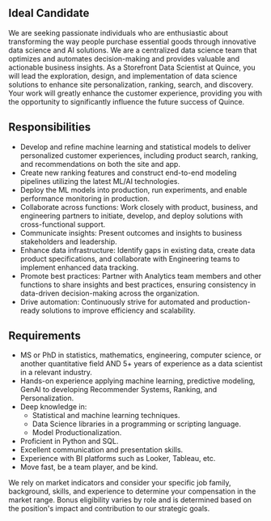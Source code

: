 ## Ideal Candidate

We are seeking passionate individuals who are enthusiastic about transforming the way people purchase essential goods through innovative data science and AI solutions. We are a centralized data science team that optimizes and automates decision-making and provides valuable and actionable business insights. As a Storefront Data Scientist at Quince, you will lead the exploration, design, and implementation of data science solutions to enhance site personalization, ranking, search, and discovery. Your work will greatly enhance the customer experience, providing you with the opportunity to significantly influence the future success of Quince.

## Responsibilities

- Develop and refine machine learning and statistical models to deliver personalized customer experiences, including product search, ranking, and recommendations on both the site and app.
- Create new ranking features and construct end-to-end modeling pipelines utilizing the latest ML/AI technologies.
- Deploy the ML models into production, run experiments, and enable performance monitoring in production.
- Collaborate across functions: Work closely with product, business, and engineering partners to initiate, develop, and deploy solutions with cross-functional support.
- Communicate insights: Present outcomes and insights to business stakeholders and leadership.
- Enhance data infrastructure: Identify gaps in existing data, create data product specifications, and collaborate with Engineering teams to implement enhanced data tracking.
- Promote best practices: Partner with Analytics team members and other functions to share insights and best practices, ensuring consistency in data-driven decision-making across the organization.
- Drive automation: Continuously strive for automated and production-ready solutions to improve efficiency and scalability.

## Requirements

- MS or PhD in statistics, mathematics, engineering, computer science, or another quantitative field AND 5+ years of experience as a data scientist in a relevant industry.
- Hands-on experience applying machine learning, predictive modeling, GenAI to developing Recommender Systems, Ranking, and Personalization.
- Deep knowledge in:
  - Statistical and machine learning techniques.
  - Data Science libraries in a programming or scripting language.
  - Model Productionalization.
- Proficient in Python and SQL.
- Excellent communication and presentation skills.
- Experience with BI platforms such as Looker, Tableau, etc.
- Move fast, be a team player, and be kind.

We rely on market indicators and consider your specific job family, background, skills, and experience to determine your compensation in the market range. Bonus eligibility varies by role and is determined based on the position's impact and contribution to our strategic goals.